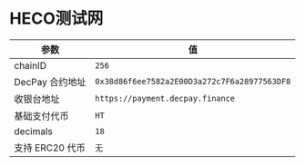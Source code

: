 
# HECO测试网

| 参数 | 值 |
| --- | --- |
| chainID | `256` |
| DecPay 合约地址 | `0x38d86f6ee7582a2E00D3a272c7F6a28977563DF8` |
| 收银台地址 | `https://payment.decpay.finance` |
| 基础支付代币 | `HT` |
| decimals | `18` |
| 支持 ERC20 代币 | `无` |